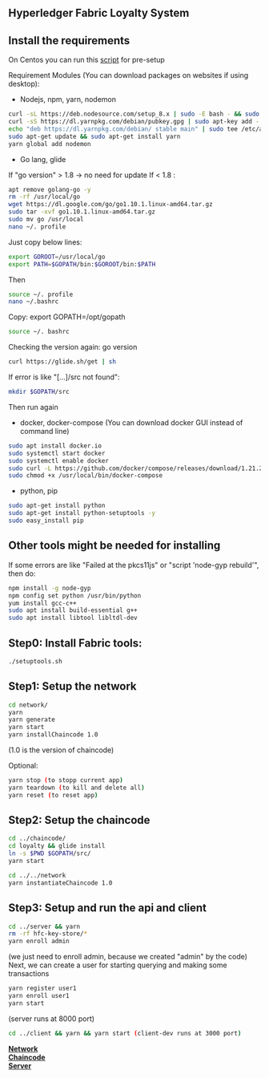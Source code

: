 ## Hyperledger Fabric Loyalty System

## **Install the requirements**

On Centos you can run this [script](install_fabric_centos.sh) for pre-setup

Requirement Modules (You can download packages on websites if using desktop):

*   Nodejs, npm, yarn, nodemon

```sh
curl -sL https://deb.nodesource.com/setup_8.x | sudo -E bash - && sudo apt-get install -y nodejs
curl -sS https://dl.yarnpkg.com/debian/pubkey.gpg | sudo apt-key add -
echo "deb https://dl.yarnpkg.com/debian/ stable main" | sudo tee /etc/apt/sources.list.d/yarn.list
sudo apt-get update && sudo apt-get install yarn
yarn global add nodemon
```

*   Go lang, glide

If "go version" > 1.8 -> no need for update
If < 1.8 :

```sh
apt remove golang-go -y
rm -rf /usr/local/go
wget https://dl.google.com/go/go1.10.1.linux-amd64.tar.gz
sudo tar -xvf go1.10.1.linux-amd64.tar.gz
sudo mv go /usr/local
nano ~/. profile
```

Just copy below lines:

```sh
export GOROOT=/usr/local/go
export PATH=$GOPATH/bin:$GOROOT/bin:$PATH
```

Then

```sh
source ~/. profile
nano ~/.bashrc
```

Copy: export GOPATH=/opt/gopath

```sh
source ~/. bashrc
```

Checking the version again: go version

```sh
curl https://glide.sh/get | sh
```

If error is like "[...]/src not found":

```sh
mkdir $GOPATH/src
```

Then run again

*   docker, docker-compose (You can download docker GUI instead of command line)

```sh
sudo apt install docker.io
sudo systemctl start docker
sudo systemctl enable docker
sudo curl -L https://github.com/docker/compose/releases/download/1.21.2/docker-compose-$(uname -s)-$(uname -m) -o /usr/local/bin/docker-compose
sudo chmod +x /usr/local/bin/docker-compose
```

*   python, pip

```sh
sudo apt-get install python
sudo apt-get install python-setuptools -y
sudo easy_install pip
```

## Other tools might be needed for installing

If some errors are like "Failed at the pkcs11js" or "script 'node-gyp rebuild'", then do:

```sh
npm install -g node-gyp
npm config set python /usr/bin/python
yum install gcc-c++
sudo apt install build-essential g++
sudo apt install libtool libltdl-dev
```

## Step0: Install Fabric tools:

```sh
./setuptools.sh
```

## Step1: Setup the network

```sh
cd network/
yarn
yarn generate
yarn start
yarn installChaincode 1.0
```

(1.0 is the version of chaincode)

Optional:

```sh
yarn stop (to stopp current app)
yarn teardown (to kill and delete all)
yarn reset (to reset app)
```

## Step2: Setup the chaincode

```sh
cd ../chaincode/
cd loyalty && glide install
ln -s $PWD $GOPATH/src/
yarn start
```

```sh
cd ../../network
yarn instantiateChaincode 1.0
```

## Step3: Setup and run the api and client

```sh
cd ../server && yarn
rm -rf hfc-key-store/*
yarn enroll admin
```

(we just need to enroll admin, because we created "admin" by the code)
Next, we can create a user for starting querying and making some transactions

```sh
yarn register user1
yarn enroll user1
yarn start
```

(server runs at 8000 port)

```sh
cd ../client && yarn && yarn start (client-dev runs at 3000 port)
```

**[Network](network/README.md)**  
**[Chaincode](chaincode/README.md)**  
**[Server](server/README.md)**
